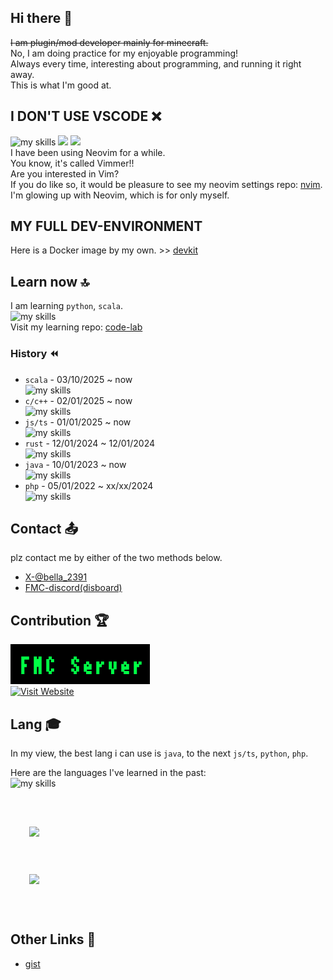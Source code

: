 ## Hi there 👋
~~I am plugin/mod developer mainly for minecraft.~~  
No, I am doing practice for my enjoyable programming!  
Always every time, interesting about programming, and running it right away.  
This is what I'm good at.  

## <div>I DON'T USE VSCODE&nbsp;❌
<img alt="my skills" src="https://skillicons.dev/icons?i=vscode&theme=light">&nbsp;<img src="https://cdn.pixabay.com/animation/2022/10/06/13/44/13-44-02-515_256.gif" width="35px" height="auto">&nbsp;<img src="https://skillicons.dev/icons?i=vim,neovim&theme=light" /><br>
I have been using Neovim for a while.  
You know, it's called Vimmer!!  
Are you interested in Vim?  
If you do like so, it would be pleasure to see my neovim settings repo: [nvim](https://github.com/bella2391/nvim).  
I'm glowing up with Neovim, which is for only myself.

## MY FULL DEV-ENVIRONMENT
Here is a Docker image by my own.
\>\> [devkit](https://github.com/bella2391/devkit)

## Learn now 🔝
I am learning `python`, `scala`.  
<img alt="my skills" src="https://skillicons.dev/icons?i=python,scala,cpp&theme=light"><br>
Visit my learning repo: [code-lab](https://github.com/bella2391/code-lab)
### History ⏪
- `scala` - 03/10/2025 ~ now  
<img alt="my skills" src="https://skillicons.dev/icons?i=scala&theme=light"><br>
- `c/c++` - 02/01/2025 ~ now  
<img alt="my skills" src="https://skillicons.dev/icons?i=c,cpp&theme=light"><br>
- `js/ts` - 01/01/2025 ~ now  
<img alt="my skills" src="https://skillicons.dev/icons?i=js,ts&theme=light"><br>
- `rust` - 12/01/2024 ~ 12/01/2024  
<img alt="my skills" src="https://skillicons.dev/icons?i=rust&theme=light"><br>
- `java` - 10/01/2023 ~ now  
<img alt="my skills" src="https://skillicons.dev/icons?i=java&theme=light"><br>
- `php` - 05/01/2022 ~ xx/xx/2024  
<img alt="my skills" src="https://skillicons.dev/icons?i=php&theme=light"><br>

## Contact 📤
plz contact me by either of the two methods below.
* [X-@bella_2391](https://x.com/bella_2391)
* [FMC-discord(disboard)](https://disboard.org/server/1094969099349671971)

## Contribution 🏆
[![Banner](https://github.com/bella2391/branding/blob/master/banner/fmc.png "Banner")](https://keyp.f5.si/)  
[![Visit Website](https://img.shields.io/badge/Visit_Website-007BFF?style=for-the-badge)](https://keyp.f5.si/)

## Lang 🎓
In my view, the best lang i can use is `java`, to the next `js/ts`, `python`, `php`.  
  
Here are the languages I've learned in the past:  
<img alt="my skills" src="https://skillicons.dev/icons?i=java,gradle,js,ts,nodejs,php,c,cpp,python,scala,rust&theme=light"><br><br>

<div style="display: flex; flex-wrap: wrap; flex-direction: column;">
  <div style="margin: 30px;">
    <a href="https://github.com/anuraghazra/github-readme-stats">
      <img align="left" src="https://github-readme-stats.vercel.app/api/top-langs/?username=bella2391&show_icons=true&theme=gruvbox_light&layout=compact" />
    </a>
  </div>
  <div style="margin: 30px;">
    <a href="https://github.com/anuraghazra/github-readme-stats">
      <img align="left" src="https://github-readme-stats.vercel.app/api?username=bella2391&show_icons=true&theme=moltack" />
    </a>
  </div>
</div><br>

## Other Links 🔗
* [gist](https://gist.github.com/bella2391)
